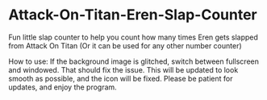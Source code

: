 # Attack-On-Titan-Eren-Slap-Counter
Fun little slap counter to help you count how many times Eren gets slapped from Attack On Titan (Or it can be used for any other number counter)

How to use: If the background image is glitched, switch between fullscreen and windowed. That should fix the issue. This will be updated to look smooth as possible, and the icon will be fixed. Please be patient for updates, and enjoy the program.
